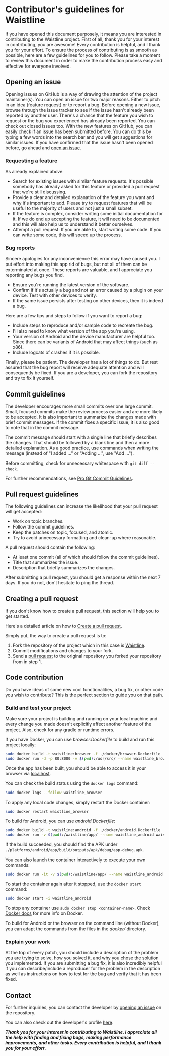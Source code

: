 # Contributor's guidelines for Waistline

If you have opened this document purposely, it means you are interested in contributing to the Waistline project. First of all, thank you for your interest in contributing, you are awesome!
Every contribution is helpful, and I thank you for your effort. To ensure the process of contributing is as smooth as possible, here are a few guidelines for you to follow.
Please take a moment to review this document in order to make the contribution process easy and effective for everyone involved.


## Opening an issue

Opening issues on GitHub is a way of drawing the attention of the project maintainer(s). You can open an issue for two major reasons. Either to pitch in an idea (feature request) or to report a bug.
Before opening a new issue, browse through the issue tracker to see if the issue hasn't already been reported by another user. There's a chance that the feature you wish to request or the bug you experienced has already been reported. You can check out closed issues too. With the new features on GitHub, you can easily check if an issue has been submitted before. You can do this by typing a few words into the search bar and you will get suggestions for similar issues. If you have confirmed that the issue hasn't been opened before, go ahead and [open an issue](https://github.com/davidhealey/waistline/issues/new).

### Requesting a feature

As already explained above:

- Search for existing issues with similar feature requests. It's possible somebody has already asked for this feature or provided a pull request that we're still discussing.
- Provide a clear and detailed explanation of the feature you want and why it's important to add. Please try to request features that will be useful to the majority of users and not just a small subset.
- If the feature is complex, consider writing some initial documentation for it. If we do end up accepting the feature, it will need to be documented and this will also help us to understand it better ourselves.
- Attempt a pull request: If you are able to, start writing some code. If you can write some code, this will speed up the process.

### Bug reports

Sincere apologies for any inconvenience this error may have caused you. I put effort into making this app rid of bugs, but not all of them can be exterminated at once. These reports are valuable, and I appreciate you reporting any bugs you find.

- Ensure you're running the latest version of the software.
- Confirm if it's actually a bug and not an error caused by a plugin on your device. Test with other devices to verify.
- If the same issue persists after testing on other devices, then it is indeed a bug.

Here are a few tips and steps to follow if you want to report a bug:

* Include steps to reproduce and/or sample code to recreate the bug.
* I'll also need to know what version of the app you're using.
* Your version of Android and the device manufacturer are helpful too. Since there can be variants of Android that may affect things (such as x86).
* Include logcats of crashes if it is possible.

Finally, please be patient. The developer has a lot of things to do. But rest assured that the bug report will receive adequate attention and will consequently be fixed. If you are a developer, you can fork the repository and try to fix it yourself.


## Commit guidelines

The developer encourages more small commits over one large commit. Small, focused commits make the review process easier and are more likely to be accepted. It is also important to summarize the changes made with brief commit messages. If the commit fixes a specific issue, it is also good to note that in the commit message.

The commit message should start with a single line that briefly describes the changes. That should be followed by a blank line and then a more detailed explanation. As a good practice, use commands when writing the message (instead of "I added ..." or "Adding ...", use "Add ...").

Before committing, check for unnecessary whitespace with `git diff --check`.

For further recommendations, see [Pro Git Commit Guidelines](https://git-scm.com/book/en/v2/Distributed-Git-Contributing-to-a-Project#Commit-Guidelines "Pro Git Commit Guidelines").


## Pull request guidelines

The following guidelines can increase the likelihood that your pull request will get accepted:

* Work on topic branches.
* Follow the commit guidelines.
* Keep the patches on topic, focused, and atomic.
* Try to avoid unnecessary formatting and clean-up where reasonable.

A pull request should contain the following:

* At least one commit (all of which should follow the commit guidelines).
* Title that summarizes the issue.
* Description that briefly summarizes the changes.

After submitting a pull request, you should get a response within the next 7 days. If you do not, don't hesitate to ping the thread.


## Creating a pull request

If you don't know how to create a pull request, this section will help you to get started.

Here's a detailed article on how to [Create a pull request](https://help.github.com/articles/creating-a-pull-request).

Simply put, the way to create a pull request is to:

1. Fork the repository of the project which in this case is [Waistline](https://github.com/davidhealey/waistline).
2. Commit modifications and changes to your fork.
3. Send a [pull request](https://help.github.com/articles/creating-a-pull-request) to the original repository you forked your repository from in step 1.


## Code contribution

Do you have ideas of some new cool functionalities, a bug fix, or other code you wish to contribute? This is the perfect section to guide you on that path.

### Build and test your project

Make sure your project is building and running on your local machine and every change you made doesn't explicitly affect another feature of the project. Also, check for any gradle or runtime errors.

If you have Docker, you can use _browser.Dockerfile_ to build and run this project locally:
```sh
sudo docker build -t waistline:browser -f ./docker/browser.Dockerfile .
sudo docker run -d -p 80:8000 -v $(pwd):/usr/src/ --name waistline_browser waistline:browser
```
Once the app has been built, you should be able to access it in your browser via [localhost](http://localhost:80).

You can check the build status using the `docker logs` command:
```sh
sudo docker logs --follow waistline_browser
```

To apply any local code changes, simply restart the Docker container:
```sh
sudo docker restart waistline_browser
```

To build for Android, you can use _android.Dockerfile_:
```sh
sudo docker build -t waistline:android -f ./docker/android.Dockerfile .
sudo docker run -v $(pwd):/waistline/app/ --name waistline_android waistline:android
```
If the build succeeded, you should find the APK under `./platforms/android/app/build/outputs/apk/debug/app-debug.apk`.

You can also launch the container interactively to execute your own commands:
```sh
sudo docker run -it -v $(pwd):/waistline/app/ --name waistline_android waistline:android /bin/sh
```

To start the container again after it stopped, use the `docker start` command:
```sh
sudo docker start -i waistline_android
```

To stop any container use `sudo docker stop <container-name>`. Check [Docker docs](https://docs.docker.com/) for more info on Docker.

To build for Android or the browser on the command line (without Docker), you can adapt the commands from the files in the _docker/_ directory.

### Explain your work

At the top of every patch, you should include a description of the problem you are trying to solve, how you solved it, and why you chose the solution you implemented. If you are submitting a bug fix, it is also incredibly helpful if you can describe/include a reproducer for the problem in the description as well as instructions on how to test for the bug and verify that it has been fixed.


## Contact

For further inquiries, you can contact the developer by [opening an issue](https://github.com/davidhealey/waistline/issues/new) on the repository.

You can also check out the developer's profile [here](https://github.com/davidhealey).

***Thank you for your interest in contributing to Waistline. I appreciate all the help with finding and fixing bugs, making performance improvements, and other tasks. Every contribution is helpful, and I thank you for your effort.***
